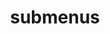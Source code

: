 ---
layout: page
title: submenus
nav: true
nav_order: 6
dropdown: true
children: 
    - title: gallery
      permalink: /gallery/
    - title: divider
    - title: linguistics
      permalink: /linguistics/
    - title: divider
    - title: lyrics
      permalink: /lyrics/
    - title: divider
    - title: movies
      permalink: /movies/
    - title: divider
    - title: meta
      permalink: /meta/
    - title: divider
    - title: puzzles
      permalink: /puzzles/
    - title: divider
    - title: quotes
      permalink: /quotes/
    - title: divider
    - title: thoughts
      permalink: /thoughts/
---